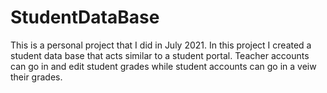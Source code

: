 # StudentDataBase
This is a personal project that I did in July 2021. 
In this project I created a student data base that acts similar to a student portal.
Teacher accounts can go in and edit student grades while student accounts can go in a veiw their grades.
